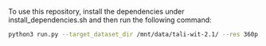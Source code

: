 
To use this repository, install the dependencies under install_dependencies.sh and then run the following command:

```bash
python3 run.py --target_dataset_dir /mnt/data/tali-wit-2.1/ --res 360p --num_workers 32 --sleep_duration 0.1 --pool_type Process --starting 0 --ending 1000000 --clip_cutoff 0.3 --wit_cache_dir /mnt/data/wit/
```
